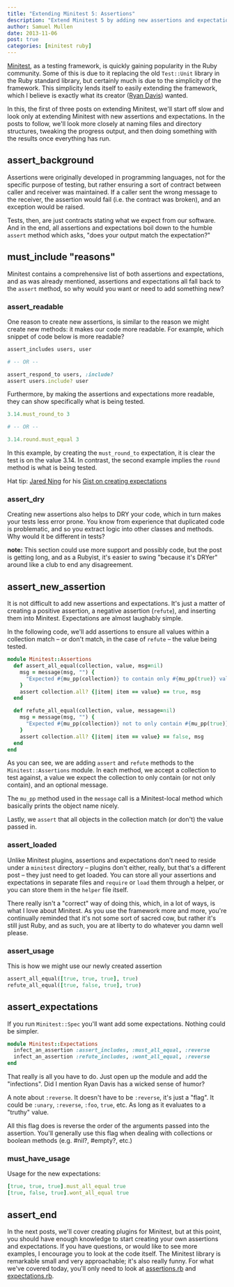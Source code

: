 ```yaml
---
title: "Extending Minitest 5: Assertions"
description: "Extend Minitest 5 by adding new assertions and expectations to make your tests better"
author: Samuel Mullen
date: 2013-11-06
post: true
categories: [minitest ruby]
---
```


[Minitest](https://github.com/seattlerb/minitest), as a testing framework, is
quickly gaining popularity in the Ruby community. Some of this is due to it
replacing the old `Test::Unit` library in the Ruby standard library, but
certainly much is due to the simplicity of the framework. This simplicity lends
itself to easily extending the framework, which I believe is exactly what its
creator ([Ryan Davis](http://zenspider.com/)) wanted.

In this, the first of three posts on extending Minitest, we'll start off slow
and look only at extending Minitest with new assertions and expectations. In the
posts to follow, we'll look more closely at naming files and directory
structures, tweaking the progress output, and then doing something with the
results once everything has run.

## assert_background

Assertions were originally developed in programming languages, not for the
specific purpose of testing, but rather ensuring a sort of contract between
caller and receiver was maintained. If a caller sent the wrong message to the
receiver, the assertion would fail (i.e. the contract was broken), and an
exception would be raised.

Tests, then, are just contracts stating what we expect from our software. And in
the end, all assertions and expectations boil down to the humble `assert` method
which asks, "does your output match the expectation?"

## must_include "reasons"

Minitest contains a comprehensive list of both assertions and expectations, and
as was already mentioned, assertions and expectations all fall back to the
`assert` method, so why would you want or need to add something new?

### assert_readable

One reason to create new assertions, is similar to the reason we might create
new methods: it makes our code more readable. For example, which snippet of code
below is more readable?

``` ruby
assert_includes users, user

# -- OR --

assert_respond_to users, :include?
assert users.include? user
```

Furthermore, by making the assertions and expectations more readable, they can
show specifically what is being tested.

``` ruby
3.14.must_round_to 3

# -- OR --

3.14.round.must_equal 3
```

In this example, by creating the `must_round_to` expectation, it is clear the
test is on the value 3.14. In contrast, the second example implies the `round`
method is what is being tested.

Hat tip: [Jared Ning](http://redningja.com/) for his [Gist on creating expectations](https://gist.github.com/ordinaryzelig/2032303)

### assert_dry

Creating new assertions also helps to DRY your code, which in turn makes your
tests less error prone. You know from experience that duplicated code is
problematic, and so you extract logic into other classes and methods. Why would
it be different in tests?

**note:** This section could use more support and possibly code, but the post is
getting long, and as a Rubyist, it's easier to swing "because it's DRYer" around
like a club to end any disagreement.

## assert_new_assertion

It is not difficult to add new assertions and expectations. It's just
a matter of creating a positive assertion, a negative assertion (`refute`), and
inserting them into Minitest. Expectations are almost laughably simple.

In the following code, we'll add assertions to ensure all values within a
collection match – or don't match, in the case of `refute` – the value being
tested. 

``` ruby
module Minitest::Assertions
  def assert_all_equal(collection, value, msg=nil)
    msg = message(msg, "") {
      "Expected #{mu_pp(collection)} to contain only #{mu_pp(true)} values"
    }
    assert collection.all? {|item| item == value} == true, msg
  end

  def refute_all_equal(collection, value, message=nil)
    msg = message(msg, "") {
      "Expected #{mu_pp(collection)} not to only contain #{mu_pp(true)} values"
    }
    assert collection.all? {|item| item == value} == false, msg
  end
end
```

As you can see, we are adding `assert` and `refute` methods to the
`Minitest::Assertions` module. In each method, we accept a collection to test
against, a value we expect the collection to only contain (or not only contain),
and an optional message.

The `mu_pp` method used in the `message` call is a Minitest-local method which
basically prints the object name nicely.

Lastly, we `assert` that all objects in the collection match (or don't) the
value passed in.

### assert_loaded

Unlike Minitest plugins, assertions and expectations don't need to reside under
a `minitest` directory – plugins don't either, really, but that's a different
post – they just need to get loaded. You can store all your assertions and
expectations in separate files and `require` or `load` them through a helper, or
you can store them in the `helper` file itself. 

There really isn't a "correct" way of doing this, which, in a lot of ways, is
what I love about Minitest. As you use the framework more and more, you're
continually reminded that it's not some sort of sacred cow, but rather it's
still just Ruby, and as such, you are at liberty to do whatever you damn well
please.

### assert_usage

This is how we might use our newly created assertion

``` ruby
assert_all_equal([true, true, true], true)
refute_all_equal([true, false, true], true)
```

## assert_expectations

If you run `Minitest::Spec` you'll want add some expectations. Nothing could be
simpler.

``` ruby
module Minitest::Expectations
  infect_an_assertion :assert_includes, :must_all_equal, :reverse
  infect_an_assertion :refute_includes, :wont_all_equal, :reverse
end
```

That really is all you have to do. Just open up the module and add the
"infections". Did I mention Ryan Davis has a wicked sense of humor?

A note about `:reverse`. It doesn't have to be `:reverse`, it's just a "flag".
It could be `:unary`, `:reverse`, `:foo`, `true`, etc. As long as it evaluates
to a "truthy" value.

All this flag does is reverse the order of the arguments passed into the
assertion. You'll generally use this flag when dealing with collections or
boolean methods (e.g. #nil?, #empty?, etc.)

### must_have_usage

Usage for the new expectations:

``` ruby
[true, true, true].must_all_equal true
[true, false, true].wont_all_equal true
```

## assert_end

In the next posts, we'll cover creating plugins for Minitest, but at this point,
you should have enough knowledge to start creating your own assertions and
expectations. If you have questions, or would like to see more examples, I
encourage you to look at the code itself. The Minitest library is remarkable
small and very approachable; it's also really funny. For what we've covered
today, you'll only need to look at
[assertions.rb](https://github.com/seattlerb/minitest/blob/master/lib/minitest/assertions.rb)
and
[expectations.rb](https://github.com/seattlerb/minitest/blob/master/lib/minitest/expectations.rb).
